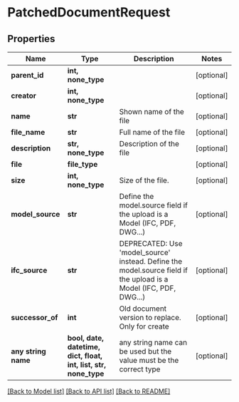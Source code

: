 # PatchedDocumentRequest


## Properties
Name | Type | Description | Notes
------------ | ------------- | ------------- | -------------
**parent_id** | **int, none_type** |  | [optional] 
**creator** | **int, none_type** |  | [optional] 
**name** | **str** | Shown name of the file | [optional] 
**file_name** | **str** | Full name of the file | [optional] 
**description** | **str, none_type** | Description of the file | [optional] 
**file** | **file_type** |  | [optional] 
**size** | **int, none_type** | Size of the file. | [optional] 
**model_source** | **str** | Define the model.source field if the upload is a Model (IFC, PDF, DWG...) | [optional] 
**ifc_source** | **str** | DEPRECATED: Use &#39;model_source&#39; instead. Define the model.source field if the upload is a Model (IFC, PDF, DWG...) | [optional] 
**successor_of** | **int** | Old document version to replace. Only for create | [optional] 
**any string name** | **bool, date, datetime, dict, float, int, list, str, none_type** | any string name can be used but the value must be the correct type | [optional]

[[Back to Model list]](../README.md#documentation-for-models) [[Back to API list]](../README.md#documentation-for-api-endpoints) [[Back to README]](../README.md)


